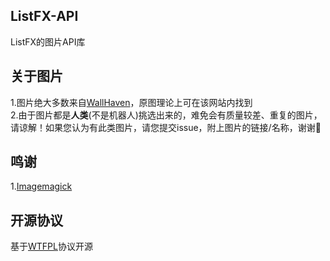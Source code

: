 ## ListFX-API
ListFX的图片API库
## 关于图片
1.图片绝大多数来自[WallHaven](https://wallhaven.cc/)，原图理论上可在该网站内找到<br/>
2.由于图片都是**人类**(不是机器人)挑选出来的，难免会有质量较差、重复的图片，请谅解！如果您认为有此类图片，请您提交issue，附上图片的链接/名称，谢谢🙏
## 鸣谢
1.[Imagemagick](https://imagemagick.org/)
## 开源协议
基于[WTFPL](http://www.wtfpl.net/)协议开源
